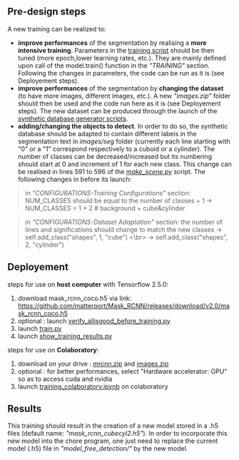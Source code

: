 ## Pre-design steps
A new training can be realized to:
- **improve performances** of the segmentation by realising a **more intensive training**. Parameters in the [training script](https://github.com/LouiseMassager/PandaPush_Depth_Reconstruction/blob/master/ML_training/training_colaboratory.ipynb) should be then tuned  (more epoch,lower learning rates, etc.). They are mainly defined upon call of the model.train() function in the *"TRAINING"* section. Following the changes in parameters, the code can be run as it is (see Deployement steps).
- **improve performances** of the segmentation by **changing the dataset** (to have more images, different images, etc.). A new *"images.zip"* folder should then be used and the code run here as it is (see Deployement steps). The new dataset can be produced through the launch of the [synthetic database generator scripts](https://github.com/LouiseMassager/PandaPush_Depth_Reconstruction/tree/master/synthetic_database_generation).
- **adding/changing the objects to detect**. In order to do so, the synthetic database should be adapted to contain different labels in the segmentation text in *images/seg* folder (currently each line starting with "0" or a "1" correspond respectively to a cuboid or a cylinder). The number of classes can be decreased/increased but its numbering should start at 0 and increment of 1 for each new class. This change can be realised in lines 591 to 596 of the [*make_scene.py*](https://github.com/LouiseMassager/PandaPush_Depth_Reconstruction/blob/master/synthetic_database_generation/make_scene.py) script. The following changes in before its launch:
> in *"CONFIGURATIONS-Training Configurations"* section: NUM_CLASSES should be equal to the number of classes + 1 
> &#8594; NUM_CLASSES = 1 + 2  # background + cube&cylinder

> in *"CONFIGURATIONS-Dataset Adaptation"* section:  the number of lines and significations should change to match the new classes
> &#8594; self.add_class("shapes", 1, "cube") <\br>
> &#8594; self.add_class("shapes", 2, "cylinder")

## Deployement
steps for use on **host computer** with Tensorflow 2.5.0:

1. download mask_rcnn_coco.h5 via link: https://github.com/matterport/Mask_RCNN/releases/download/v2.0/mask_rcnn_coco.h5
2. optional : launch [verify_allisgood_before_training.py](https://github.com/LouiseMassager/PandaPush_Depth_Reconstruction/blob/master/ML_training/verify_allisgood_before_training.py)
3. launch [train.py](https://github.com/LouiseMassager/PandaPush_Depth_Reconstruction/blob/master/ML_training/train.py)
4. launch [show_training_results.py](https://github.com/LouiseMassager/PandaPush_Depth_Reconstruction/blob/master/ML_training/show_training_results.py)



steps for use on **Colaboratory**:

1. download on your drive : [mrcnn.zip](https://github.com/LouiseMassager/PandaPush_Depth_Reconstruction/blob/master/ML_training/mrcnn.zip) and [images.zip](https://github.com/LouiseMassager/PandaPush_Depth_Reconstruction/blob/master/ML_training/images.zip)
2. optional : for better performances, select "Hardware accelerator: GPU" so as to access cuda and nvidia
3. launch [training_colaboratory.ipynb](https://github.com/LouiseMassager/PandaPush_Depth_Reconstruction/blob/master/ML_training/training_colaboratory.ipynb) on colaboratory

## Results

This training should result in the creation of a new model stored in a .h5 files (default name: *"mask_rcnn_cubecyl2.h5"*). In order to incorporate this new model into the chore program, one just need to replace the current model (.h5) file in *"model_free_detection/"* by the new model.
